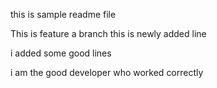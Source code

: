 this is sample readme file

This is feature a branch
this is newly added line

i added some good
lines

i am the good developer who worked correctly